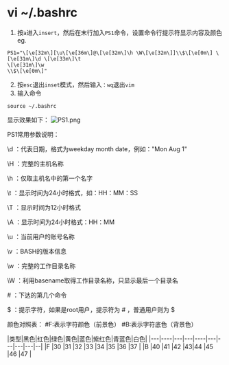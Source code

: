 # vi ~/.bashrc
1. 按```a```进入```insert```，然后在末行加入```PS1```命令，设置命令行提示符显示内容及颜色<br/>
eg.
```
PS1="\[\e[32m\][\u\[\e[36m\]@\[\e[32m\]\h \W\[\e[32m\]]\\$\[\e[0m\] \[\e[31m\]\d \[\e[33m\]\t
\[\e[31m\]\w
\\$\[\e[0m\]"
```
2. 按```esc```退出```inset```模式，然后输入```：wq```退出```vim``` <br/>
3. 输入命令
```
source ~/.bashrc
```
显示效果如下：
![PS1.png](BioinfoH/Linux/fig/PS1.png)





PS1常用参数说明：

  \d ：代表日期，格式为weekday month date，例如："Mon Aug 1"

  \H ：完整的主机名称

  \h ：仅取主机名中的第一个名字

  \t ：显示时间为24小时格式，如：HH：MM：SS

  \T ：显示时间为12小时格式

  \A ：显示时间为24小时格式：HH：MM

  \u ：当前用户的账号名称

  \v ：BASH的版本信息

  \w ：完整的工作目录名称

  \W ：利用basename取得工作目录名称，只显示最后一个目录名

  \# ：下达的第几个命令

  \$ ：提示字符，如果是root用户，提示符为 # ，普通用户则为 $

颜色对照表：
#F:表示字符颜色（前景色）
#B:表示字符底色（背景色）

|类型|黑色|红色|绿色|黄色|蓝色|紫红色|青蓝色|白色|
|---|----|---|---|----|---|---|---|---|--|
|F  |30  |31 |32 |33 |34 |35 |36    |37  |
|B   |40  |41  |42 |43|44 |45 |46 |47 |


